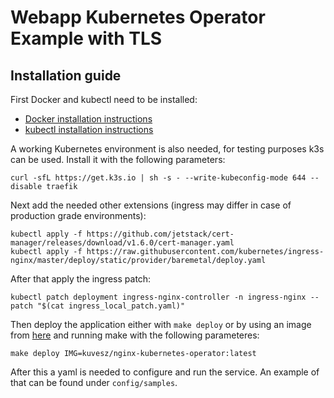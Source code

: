 # Webapp Kubernetes Operator Example with TLS

## Installation guide
First Docker and kubectl need to be installed:
- [Docker installation instructions](https://docs.docker.com/engine/install/)
- [kubectl installation instructions](https://kubernetes.io/docs/tasks/tools/)

A working Kubernetes environment is also needed, for testing purposes k3s can be used. Install it with the following parameters:
```
curl -sfL https://get.k3s.io | sh -s - --write-kubeconfig-mode 644 --disable traefik
```
Next add the needed other extensions (ingress may differ in case of production grade environments):
```
kubectl apply -f https://github.com/jetstack/cert-manager/releases/download/v1.6.0/cert-manager.yaml
kubectl apply -f https://raw.githubusercontent.com/kubernetes/ingress-nginx/master/deploy/static/provider/baremetal/deploy.yaml
```
After that apply the ingress patch:
```
kubectl patch deployment ingress-nginx-controller -n ingress-nginx --patch "$(cat ingress_local_patch.yaml)"
```
Then deploy the application either with `make deploy` or by using an image from [here](https://github.com/Kuvesz/operator-test/pkgs/container/operator-test) and running make with the following parameteres:
```
make deploy IMG=kuvesz/nginx-kubernetes-operator:latest
```
After this a yaml is needed to configure and run the service. An example of that can be found under `config/samples`.

